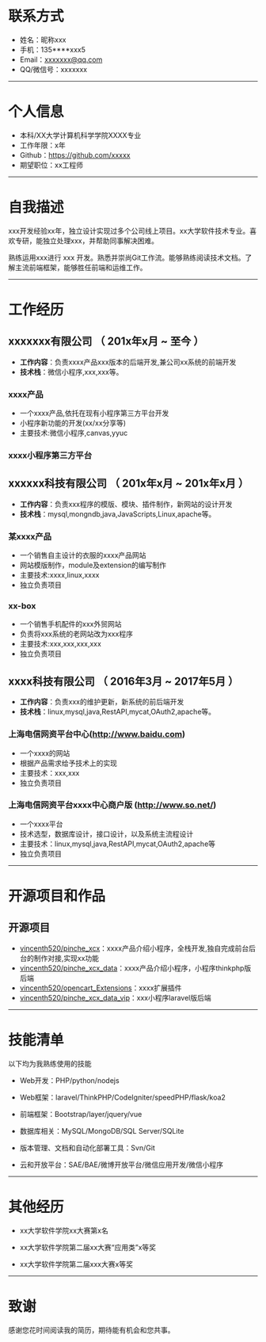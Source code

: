 # 联系方式

- 姓名：昵称xxx
- 手机：135****xxx5
- Email：xxxxxxx@qq.com
- QQ/微信号：xxxxxxx

---

# 个人信息

- 本科/XX大学计算机科学学院XXXX专业 
- 工作年限：x年
- Github：https://github.com/xxxxx
- 期望职位：xx工程师

---

# 自我描述

xxx开发经验xx年，独立设计实现过多个公司线上项目。xx大学软件技术专业。喜欢专研，能独立处理xxx，并帮助同事解决困难。

熟练运用xxx进行 xxx 开发。熟悉并崇尚Git工作流。能够熟练阅读技术文档。了解主流前端框架，能够胜任前端和运维工作。

--- 

# 工作经历

## xxxxxxx有限公司 （ 201x年x月 ~ 至今 ）	

- **工作内容**：负责xxxx产品xxx版本的后端开发,兼公司xx系统的前端开发
- **技术栈**：微信小程序,xxx,xxx等。

### xxxx产品 
- 一个xxxx产品,依托在现有小程序第三方平台开发
- 小程序新功能的开发(xx/xx分享等)
- 主要技术:微信小程序,canvas,yyuc

###  xxxx小程序第三方平台


  
## xxxxxx科技有限公司 （ 201x年x月 ~ 201x年x月 ）	

- **工作内容**：负责xxx程序的模版、模块、插件制作，新网站的设计开发
- **技术栈**：mysql,mongndb,java,JavaScripts,Linux,apache等。


### 某xxxx产品
- 一个销售自主设计的衣服的xxxx产品网站
- 网站模版制作，module及extension的编写制作
- 主要技术:xxxx,linux,xxxx
- 独立负责项目

### xx-box
- 一个销售手机配件的xxx外贸网站
- 负责将xxx系统的老网站改为xxx程序
- 主要技术:xxx,xxx,xxx,xxx
- 独立负责项目

## xxxx科技有限公司 （ 2016年3月 ~ 2017年5月 ）

- **工作内容**：负责xxx的维护更新，新系统的前后端开发
- **技术栈**：linux,mysql,java,RestAPI,mycat,OAuth2,apache等。

### 上海电信网资平台中心(http://www.baidu.com)
- 一个xxxx的网站
- 根据产品需求给予技术上的实现
- 主要技术：xxx,xxx
- 独立负责项目

### 上海电信网资平台xxxx中心商户版 (http://www.so.net/) 
- 一个xxxx平台
- 技术选型，数据库设计，接口设计，以及系统主流程设计
- 主要技术：linux,mysql,java,RestAPI,mycat,OAuth2,apache等
- 独立负责项目

---

# 开源项目和作品

## 开源项目

 - [vincenth520/pinche_xcx](https://github.com/vincenth520/pinche_xcx)：xxxx产品介绍小程序，全栈开发,独自完成前台后台的制作对接,实现xx功能 
 - [vincenth520/pinche_xcx_data](https://github.com/vincenth520/pinche_xcx_data)：xxxx产品介绍小程序，小程序thinkphp版后端 
 - [vincenth520/opencart_Extensions](https://github.com/vincenth520/opencart_Extensions)：xxxx扩展插件 
 - [vincenth520/pinche_xcx_data_vip](https://github.com/vincenth520/pinche_xcx_data_vip)：xxx小程序laravel版后端 
 
---
# 技能清单

以下均为我熟练使用的技能

- Web开发：PHP/python/nodejs

- Web框架：laravel/ThinkPHP/CodeIgniter/speedPHP/flask/koa2

- 前端框架：Bootstrap/layer/jquery/vue

- 数据库相关：MySQL/MongoDB/SQL Server/SQLite

- 版本管理、文档和自动化部署工具：Svn/Git

- 云和开放平台：SAE/BAE/微博开放平台/微信应用开发/微信小程序

---

# 其他经历

- xx大学软件学院xx大赛第x名

- xx大学软件学院第二届xx大赛“应用类”x等奖

- xx大学软件学院第二届xxx大赛x等奖

---

# 致谢
感谢您花时间阅读我的简历，期待能有机会和您共事。

